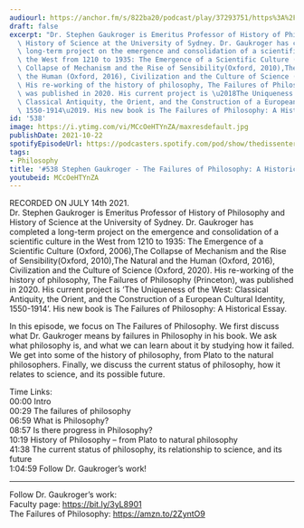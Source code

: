 ```yaml
---
audiourl: https://anchor.fm/s/822ba20/podcast/play/37293751/https%3A%2F%2Fd3ctxlq1ktw2nl.cloudfront.net%2Fstaging%2F2021-6-15%2F473e8a2f-f579-7092-8e4a-2e6d328fdb06.m4a
draft: false
excerpt: "Dr. Stephen Gaukroger is Emeritus Professor of History of Philosophy and\
  \ History of Science at the University of Sydney. Dr. Gaukroger has completed a\
  \ long-term project on the emergence and consolidation of a scientific culture in\
  \ the West from 1210 to 1935: The Emergence of a Scientific Culture (Oxford, 2006),The\
  \ Collapse of Mechanism and the Rise of Sensibility(Oxford, 2010),The Natural and\
  \ the Human (Oxford, 2016), Civilization and the Culture of Science (Oxford, 2020).\
  \ His re-working of the history of philosophy, The Failures of Philosophy (Princeton),\
  \ was published in 2020. His current project is \u2018The Uniqueness of the West:\
  \ Classical Antiquity, the Orient, and the Construction of a European Cultural Identity,\
  \ 1550-1914\u2019. His new book is The Failures of Philosophy: A Historical Essay. "
id: '538'
image: https://i.ytimg.com/vi/MCcOeHTYnZA/maxresdefault.jpg
publishDate: 2021-10-22
spotifyEpisodeUrl: https://podcasters.spotify.com/pod/show/thedissenter/episodes/538-Stephen-Gaukroger---The-Failures-of-Philosophy-A-Historical-Essay-e14gk7n
tags:
- Philosophy
title: '#538 Stephen Gaukroger - The Failures of Philosophy: A Historical Essay'
youtubeid: MCcOeHTYnZA
---
```

<div class="timelinks">

RECORDED ON JULY 14th 2021.  
Dr. Stephen Gaukroger is Emeritus Professor of History of Philosophy and History of Science at the University of Sydney. Dr. Gaukroger has completed a long-term project on the emergence and consolidation of a scientific culture in the West from 1210 to 1935: The Emergence of a Scientific Culture (Oxford, 2006),The Collapse of Mechanism and the Rise of Sensibility(Oxford, 2010),The Natural and the Human (Oxford, 2016), Civilization and the Culture of Science (Oxford, 2020). His re-working of the history of philosophy, The Failures of Philosophy (Princeton), was published in 2020. His current project is ‘The Uniqueness of the West: Classical Antiquity, the Orient, and the Construction of a European Cultural Identity, 1550-1914’. His new book is The Failures of Philosophy: A Historical Essay. 

In this episode, we focus on The Failures of Philosophy. We first discuss what Dr. Gaukroger means by failures in Philosophy in his book. We ask what philosophy is, and what we can learn about it by studying how it failed. We get into some of the history of philosophy, from Plato to the natural philosophers. Finally, we discuss the current status of philosophy, how it relates to science, and its possible future.

Time Links:  
<time>00:00</time> Intro  
<time>00:29</time> The failures of philosophy  
<time>06:59</time> What is Philosophy?  
<time>08:57</time> Is there progress in Philosophy?  
<time>10:19</time> History of Philosophy – from Plato to natural philosophy  
<time>41:38</time> The current status of philosophy, its relationship to science, and its future  
<time>1:04:59</time> Follow Dr. Gaukroger’s work!

---

Follow Dr. Gaukroger’s work:  
Faculty page: https://bit.ly/3yL8901  
The Failures of Philosophy: https://amzn.to/2ZyntO9
</div>

